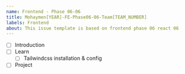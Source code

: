 ```yaml
---
name: Frontend - Phase 06-06
title: Mohaymen[YEAR]-FE-Phase06-06-Team[TEAM_NUMBER]
labels: Frontend
about: This issue template is based on frontend phase 06 react 06
---
```


-   [ ] Introduction
-   [ ] Learn
  -   [ ] Tailwindcss installation & config
- [ ] Project
